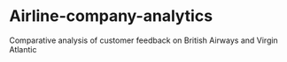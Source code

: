 # Airline-company-analytics
Comparative analysis of customer feedback on British Airways and Virgin Atlantic
